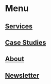 # Menu

## [Services](/services)
## [Case Studies](#)
## [About](/about)
## [Newsletter](https://newsletter.aiartistry.io)

